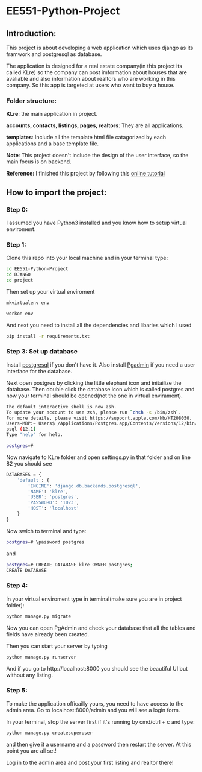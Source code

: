 # EE551-Python-Project
## Introduction:
This project is about developing a web application which uses django as its framwork and postgresql as database. 

The application is designed for a real estate company(in this project its called KLre) so the company can post imformation about houses that are avaliable and also information about realtors who are working in this company. So this app is targeted at users who want to buy a house.

### Folder structure:
**KLre**: the main application in project.

**accounts, contacts, listings, pages, realtors**: They are all applications.

**templates**: Include all the template html file catagorized by each applications and a base template file.

**Note**: This project doesn't include the design of the user interface, so the main focus is on backend.

**Reference:** I finished this project by following this [online tutorial](https://www.udemy.com/course/python-django-dev-to-deployment/) 

## How to import the project:
### Step 0:
I assumed you have Python3 installed and you know how to setup virtual enviroment.

### Step 1:
Clone this repo into your local machine and in your terminal type:
```bash
cd EE551-Python-Project
cd DJANGO
cd project
```
Then set up your virtual enviroment
```bash
mkvirtualenv env
```
```bash
workon env
```
And next you need to install all the dependencies and libaries which I used
```bash
pip install -r requirements.txt
```
### Step 3: Set up database
Install [postgresql](https://www.postgresql.org/download/ "click here to install it") if you don't have it. Also install [Pgadmin](https://www.pgadmin.org/download/ "click here to install pgadmin") if you need a user interface for the database.

Next open postgres by clicking the little elephant icon and initailize the database. Then double click the database icon which is called postgres and now your terminal should be opened(not the one in virtual envirament).
```bash
The default interactive shell is now zsh.
To update your account to use zsh, please run `chsh -s /bin/zsh`.
For more details, please visit https://support.apple.com/kb/HT208050.
Users-MBP:~ Users$ /Applications/Postgres.app/Contents/Versions/12/bin/psql -p5432 "postgres"
psql (12.1)
Type "help" for help.

postgres=# 
```


Now navigate to KLre folder and open settings.py in that folder and on line 82 you should see 
```python
DATABASES = {
    'default': {
        'ENGINE': 'django.db.backends.postgresql',
        'NAME': 'klre',
        'USER': 'postgres',
        'PASSWORD': '1023',
        'HOST': 'localhost'
    }
}
```
Now swich to terminal and type:
```bash
postgres=# \password postgres
```
and
```bash
postgres=# CREATE DATABASE klre OWNER postgres;
CREATE DATABASE
```
### Step 4:
In your virtual enviroment type in terminal(make sure you are in project folder):
```bash
python manage.py migrate
```
Now you can open PgAdmin and check your database that all the tables and fields have already been created.

Then you can start your server by typing
```bash
python manage.py runserver
```
And if you go to http://localhost:8000 you should see the beautiful UI but without any listing.

### Step 5:
To make the application officailly yours, you need to have access to the admin area. Go to localhost:8000/admin and you will see a login form. 

In your terminal, stop the server first if it's running by cmd/ctrl + c and type:
```bash
python manage.py createsuperuser
```
and then give it a username and a password then restart the server. At this point you are all set!

Log in to the admin area and post your first listing and realtor there!





